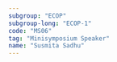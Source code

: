 ```yaml
---
subgroup: "ECOP"
subgroup-long: "ECOP-1"
code: "MS06"
tag: "Minisymposium Speaker"
name: "Susmita Sadhu"
---
```

